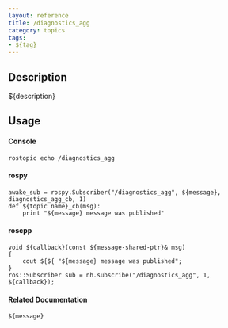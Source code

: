 ```yaml
---
layout: reference
title: /diagnostics_agg
category: topics
tags: 
- ${tag}
---
```


## Description
${description}

## Usage
#### Console
```
rostopic echo /diagnostics_agg
```

#### rospy
```
awake_sub = rospy.Subscriber("/diagnostics_agg", ${message}, diagnostics_agg_cb, 1)
def ${topic name}_cb(msg):
    print "${message} message was published"
```

#### roscpp
```
void ${callback}(const ${message-shared-ptr}& msg)
{
    cout ${${ "${message} message was published";
}
ros::Subscriber sub = nh.subscribe("/diagnostics_agg", 1, ${callback});
```

#### Related Documentation
``${message}``